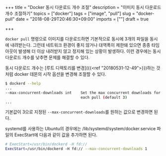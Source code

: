 +++
title = "Docker 동시 다운로드 개수 조절"
description = "이미지 동시 다운로드 개수 조절하기"
topics = ["docker"]
tags = ["image", "pull"]
slug = "docker-pull"
date = "2018-08-29T20:46:30+09:00"
imports = [""]
draft = true

+++

`docker pull` 명령으로 이미지를 다운로드하면 기본적으로 동시에 3개의 파일을 동시에 내려받는다. 그런데 네트워크 환경이 좋지 않거나 대역폭이 제한돼 있으면 종종 타임아웃이 발생해 더 이상 내려받지 않고 정지해 있는 상황이 발생하다. 이런 경우에는 동시 다운로드 개수를 낮추면 문제를 해결할 수 있다.

동시 다운로드 개수는 [루트 디렉토리를 변경]({{<ref "20180531-12-49">}})하는 것처럼 docker 데몬의 시작 옵션을 변경해 조절할 수 있다.

```bash
$ dockerd --help
...
--max-concurrent-downloads int    Set the max concurrent downloads for
                                  each pull (default 3)
...
```

기본값이 3으로 지정된 `--max-concurrent-downloads`를 원하는 값으로 변경하면 된다.

systemd를 사용하는 Ubuntu의 경우에는  /lib/systemd/system/docker.service 파일의 ExecStart에 다음과 같이 값을 추가하면 된다.

```bash
# ExecStart=/usr/bin/dockerd -H fd://
ExecStart=/usr/bin/dockerd -H fd:// --max-concurrent-downloads 1
```

